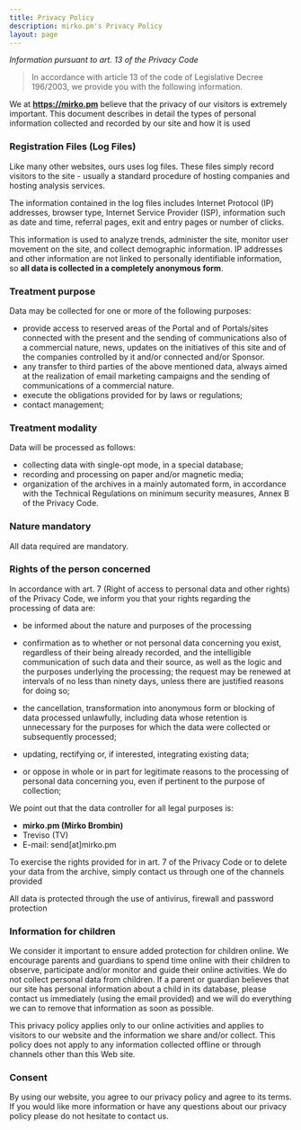 ```yaml
---
title: Privacy Policy
description: mirko.pm's Privacy Policy
layout: page
---
```


_Information pursuant to art. 13 of the Privacy Code_

> In accordance with article 13 of the code of Legislative Decree 196/2003, we provide you with the following information.

We at **https://mirko.pm** believe that the privacy of our visitors is extremely important. This document describes in detail the types of personal information collected and recorded by our site and how it is used

### Registration Files (Log Files)

Like many other websites, ours uses log files. These files simply record visitors to the site - usually a standard procedure of hosting companies and hosting analysis services.

The information contained in the log files includes Internet Protocol (IP) addresses, browser type, Internet Service Provider (ISP), information such as date and time, referral pages, exit and entry pages or number of clicks.

This information is used to analyze trends, administer the site, monitor user movement on the site, and collect demographic information. IP addresses and other information are not linked to personally identifiable information, so **all data is collected in a completely anonymous form**.

### Treatment purpose

Data may be collected for one or more of the following purposes:

- provide access to reserved areas of the Portal and of Portals/sites connected with the present and the sending of communications also of a commercial nature, news, updates on the initiatives of this site and of the companies controlled by it and/or connected and/or Sponsor.
- any transfer to third parties of the above mentioned data, always aimed at the realization of email marketing campaigns and the sending of communications of a commercial nature.
- execute the obligations provided for by laws or regulations;
- contact management;

### Treatment modality

Data will be processed as follows:

- collecting data with single-opt mode, in a special database;
- recording and processing on paper and/or magnetic media;
- organization of the archives in a mainly automated form, in accordance with the Technical Regulations on minimum security measures, Annex B of the Privacy Code.

### Nature mandatory

All data required are mandatory.

### Rights of the person concerned

In accordance with art. 7 (Right of access to personal data and other rights) of the Privacy Code, we inform you that your rights regarding the processing of data are:

- be informed about the nature and purposes of the processing

- confirmation as to whether or not personal data concerning you exist, regardless of their being already recorded, and the intelligible communication of such data and their source, as well as the logic and the purposes underlying the processing; the request may be renewed at intervals of no less than ninety days, unless there are justified reasons for doing so;
- the cancellation, transformation into anonymous form or blocking of data processed unlawfully, including data whose retention is unnecessary for the purposes for which the data were collected or subsequently processed;
- updating, rectifying or, if interested, integrating existing data;
- or oppose in whole or in part for legitimate reasons to the processing of personal data concerning you, even if pertinent to the purpose of collection;

We point out that the data controller for all legal purposes is:

- **mirko.pm (Mirko Brombin)**
- Treviso (TV)
- E-mail: send[at]mirko.pm

To exercise the rights provided for in art. 7 of the Privacy Code or to delete your data from the archive, simply contact us through one of the channels provided

All data is protected through the use of antivirus, firewall and password protection

### Information for children

We consider it important to ensure added protection for children online. We encourage parents and guardians to spend time online with their children to observe, participate and/or monitor and guide their online activities. We do not collect personal data from children. If a parent or guardian believes that our site has personal information about a child in its database, please contact us immediately (using the email provided) and we will do everything we can to remove that information as soon as possible.

This privacy policy applies only to our online activities and applies to visitors to our website and the information we share and/or collect. This policy does not apply to any information collected offline or through channels other than this Web site.

### Consent

By using our website, you agree to our privacy policy and agree to its terms. If you would like more information or have any questions about our privacy policy please do not hesitate to contact us.
